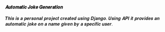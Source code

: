 #### 𝑨𝒖𝒕𝒐𝒎𝒂𝒕𝒊𝒄 𝑱𝒐𝒌𝒆 𝑮𝒆𝒏𝒆𝒓𝒂𝒕𝒊𝒐𝒏

𝑻𝒉𝒊𝒔 𝒊𝒔 𝒂 𝒑𝒆𝒓𝒔𝒐𝒏𝒂𝒍 𝒑𝒓𝒐𝒋𝒆𝒄𝒕 𝒄𝒓𝒆𝒂𝒕𝒆𝒅 𝒖𝒔𝒊𝒏𝒈 𝑫𝒋𝒂𝒏𝒈𝒐. 𝑼𝒔𝒊𝒏𝒈 𝑨𝑷𝑰 𝒊𝒕 𝒑𝒓𝒐𝒗𝒊𝒅𝒆𝒔 𝒂𝒏 𝒂𝒖𝒕𝒐𝒎𝒂𝒕𝒊𝒄 𝒋𝒐𝒌𝒆 𝒐𝒏 𝒂 𝒏𝒂𝒎𝒆 𝒈𝒊𝒗𝒆𝒏 𝒃𝒚 𝒂 𝒔𝒑𝒆𝒄𝒊𝒇𝒊𝒄 𝒖𝒔𝒆𝒓.
